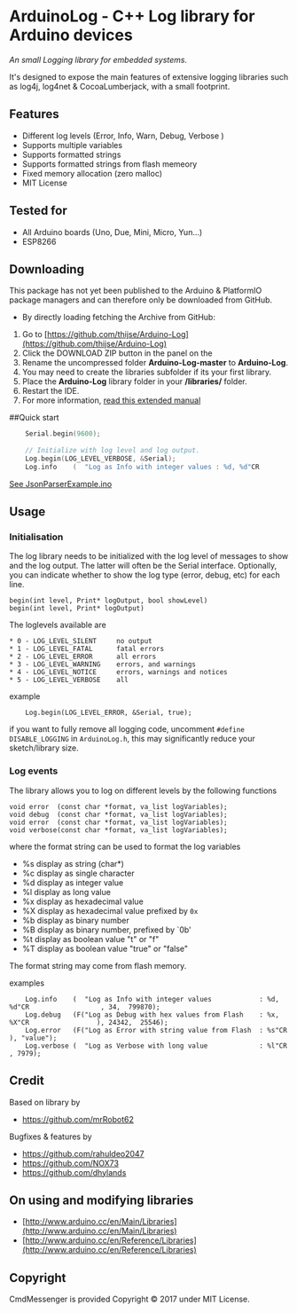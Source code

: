 ArduinoLog - C++ Log library for Arduino devices
====================

*An small Logging library for embedded systems.*

It's designed to expose the main features of extensive logging libraries such as log4j, log4net & CocoaLumberjack, with a small footprint.

## Features

* Different log levels (Error, Info, Warn, Debug, Verbose )
* Supports multiple variables
* Supports formatted strings 
* Supports formatted strings from flash memeory
* Fixed memory allocation (zero malloc)
* MIT License

## Tested for 

* All Arduino boards (Uno, Due, Mini, Micro, Yun...)
* ESP8266

## Downloading

This package has not yet been published to the Arduino & PlatformIO package managers and can therefore only be downloaded from GitHub. 

- By directly loading fetching the Archive from GitHub: 
 1. Go to [https://github.com/thijse/Arduino-Log](https://github.com/thijse/Arduino-Log)
 2. Click the DOWNLOAD ZIP button in the panel on the
 3. Rename the uncompressed folder **Arduino-Log-master** to **Arduino-Log**.
 4. You may need to create the libraries subfolder if its your first library.  
 5. Place the **Arduino-Log** library folder in your **<arduinosketchfolder>/libraries/** folder. 
 5. Restart the IDE.
 6. For more information, [read this extended manual](http://thijs.elenbaas.net/2012/07/installing-an-arduino-library/)


##Quick start

```c++
    Serial.begin(9600);
    
    // Initialize with log level and log output. 
    Log.begin(LOG_LEVEL_VERBOSE, &Serial);
    Log.info    (  "Log as Info with integer values : %d, %d"CR                  , 34,  799870);   
```

[See JsonParserExample.ino](examples/Log/Log.ino)

## Usage

### Initialisation

The log library needs to be initialized with the log level of messages to show and the log output. The latter will often be the Serial interface.
Optionally, you can indicate whether to show the log type (error, debug, etc) for each line.

```
begin(int level, Print* logOutput, bool showLevel)
begin(int level, Print* logOutput)
```

The loglevels available are

```
* 0 - LOG_LEVEL_SILENT     no output 
* 1 - LOG_LEVEL_FATAL      fatal errors 
* 2 - LOG_LEVEL_ERROR      all errors  
* 3 - LOG_LEVEL_WARNING    errors, and warnings 
* 4 - LOG_LEVEL_NOTICE     errors, warnings and notices 
* 5 - LOG_LEVEL_VERBOSE    all 
```

example

```
    Log.begin(LOG_LEVEL_ERROR, &Serial, true);
```

if you want to fully remove all logging code, uncomment `#define DISABLE_LOGGING` in `ArduinoLog.h`, this may significantly reduce your sketch/library size.

### Log events

The library allows you to log on different levels by the following functions

```
void error  (const char *format, va_list logVariables); 
void debug  (const char *format, va_list logVariables);
void error  (const char *format, va_list logVariables);
void verbose(const char *format, va_list logVariables);

```

where the format string can be used to format the log variables

* %s	display as string (char*)
* %c	display as single character
* %d	display as integer value
* %l	display as long value
* %x	display as hexadecimal value
* %X	display as hexadecimal value prefixed by `0x`
* %b	display as  binary number
* %B	display as  binary number, prefixed by `0b'
* %t	display as boolean value "t" or "f"
* %T	display as boolean value "true" or "false"

The format string may come from flash memory.

examples

```
    Log.info    (  "Log as Info with integer values            : %d, %d"CR                  , 34,  799870);
    Log.debug   (F("Log as Debug with hex values from Flash    : %x, %X"CR                 ), 24342,  25546);
    Log.error   (F("Log as Error with string value from Flash  : %s"CR                     ), "value");
    Log.verbose (  "Log as Verbose with long value             : %l"CR                      , 7979);
```


## Credit

Based on library by 
* https://github.com/mrRobot62  

Bugfixes & features by
* https://github.com/rahuldeo2047
* https://github.com/NOX73
* https://github.com/dhylands


## On using and modifying libraries

- [http://www.arduino.cc/en/Main/Libraries](http://www.arduino.cc/en/Main/Libraries)
- [http://www.arduino.cc/en/Reference/Libraries](http://www.arduino.cc/en/Reference/Libraries) 

## Copyright

CmdMessenger is provided Copyright © 2017 under MIT License.

